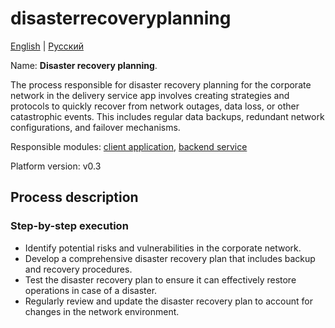 # disasterrecoveryplanning

[English](disasterrecoveryplanning.md) | [Русский](disasterrecoveryplanning.ru.md)

Name: **Disaster recovery planning**.

The process responsible for disaster recovery planning for the corporate network in the delivery service app involves creating strategies and protocols to quickly recover from network outages, data loss, or other catastrophic events. This includes regular data backups, redundant network configurations, and failover mechanisms.

Responsible modules: [client application](../../frontend/adminclient.md), [backend service](../../backend/adminbackend.md)

Platform version: v0.3

## Process description

### Step-by-step execution

- Identify potential risks and vulnerabilities in the corporate network.
- Develop a comprehensive disaster recovery plan that includes backup and recovery procedures.
- Test the disaster recovery plan to ensure it can effectively restore operations in case of a disaster.
- Regularly review and update the disaster recovery plan to account for changes in the network environment.
